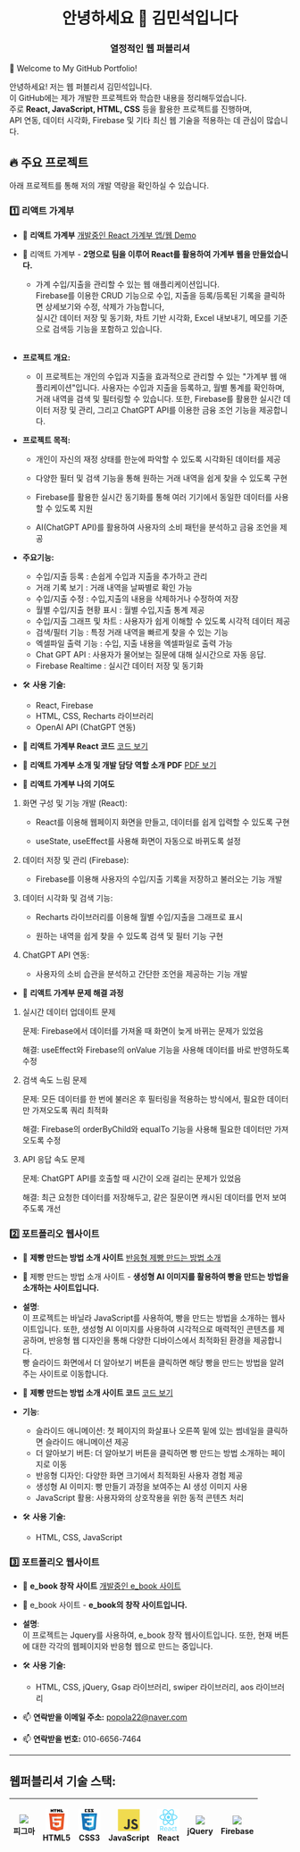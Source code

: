 <h1 align="center">안녕하세요 👋 김민석입니다</h1>
<h3 align="center">열정적인 웹 퍼블리셔</h3>
 👋 Welcome to My GitHub Portfolio!

안녕하세요! 저는 웹 퍼블리셔 김민석입니다.  
이 GitHub에는 제가 개발한 프로젝트와 학습한 내용을 정리해두었습니다.  
주로 **React, JavaScript, HTML, CSS** 등을 활용한 프로젝트를 진행하며,  
API 연동, 데이터 시각화, Firebase 및 기타 최신 웹 기술을 적용하는 데 관심이 많습니다.  

## 🔥 주요 프로젝트  
아래 프로젝트를 통해 저의 개발 역량을 확인하실 수 있습니다.
<br>
### **1️⃣ 리액트 가계부**  
- 🔭 **리액트 가계부** [개발중인 React 가계부 앱/웹 Demo](http://popola1.dothome.co.kr/)

- 🌱 리액트 가계부 - **2명으로 팀을 이루어 React를 활용하여 가계부 웹을 만들었습니다.**
  - 가계 수입/지출을 관리할 수 있는 웹 애플리케이션입니다.  
Firebase를 이용한 CRUD 기능으로 수입, 지출을 등록/등록된 기록을 클릭하면 상세보기와 수정, 삭제가 가능합니다,<br>
실시간 데이터 저장 및 동기화, 차트 기반 시각화, Excel 내보내기, 메모를 기준으로 검색등 기능을 포함하고 있습니다.
  <br>
- **프로젝트 개요:**
  - 이 프로젝트는 개인의 수입과 지출을 효과적으로 관리할 수 있는 "가계부 웹 애플리케이션"입니다. 사용자는 수입과 지출을 등록하고, 월별 통계를 확인하며, 거래 내역을 검색 및 필터링할 수 있습니다. 또한, Firebase를 활용한 실시간 데이터 저장 및 관리, 그리고 ChatGPT API를 이용한 금융 조언 기능을 제공합니다.
- **프로젝트 목적:**
  - 개인이 자신의 재정 상태를 한눈에 파악할 수 있도록 시각화된 데이터를 제공

  - 다양한 필터 및 검색 기능을 통해 원하는 거래 내역을 쉽게 찾을 수 있도록 구현

  - Firebase를 활용한 실시간 동기화를 통해 여러 기기에서 동일한 데이터를 사용할 수 있도록 지원

  - AI(ChatGPT API)를 활용하여 사용자의 소비 패턴을 분석하고 금융 조언을 제공
- **주요기능:**
  - 수입/지출 등록 : 손쉽게 수입과 지출을 추가하고 관리
  - 거래 기록 보기 : 거래 내역을 날짜별로 확인 가능
  - 수입/지출 수정 : 수입,지출의 내용을 삭제하거나 수정하여 저장
  - 월별 수입/지출 현황 표시 : 월별 수입,지출 통계 제공
  - 수입/지출 그래프 및 차트 : 사용자가 쉽게 이해할 수 있도록 시각적 데이터 제공
  - 검색/필터 기능 : 특정 거래 내역을 빠르게 찾을 수 있는 기능
  - 엑셀파일 출력 기능 : 수입, 지출 내용을 엑셀파일로 출력 가능
  - Chat GPT API : 사용자가 물어보는 질문에 대해 실시간으로 자동 응답.
  - Firebase Realtime : 실시간 데이터 저장 및 동기화<br>

- 🛠 **사용 기술:**
  - React, Firebase  
  - HTML, CSS, Recharts 라이브러리 
  - OpenAI API (ChatGPT 연동)
- 🌱 **리액트 가계부 React 코드** [코드 보기](https://github.com/kimminseock/Team-Project-Portfolio.git)
- 🌱 **리액트 가계부 소개 및 개발 담당 역할 소개 PDF** [PDF 보기](https://github.com/kimminseock/ReactTeamProject_pdf.git)<br>
- 🌱 **리액트 가계부 나의 기여도**
1. 화면 구성 및 기능 개발 (React):

   - React를 이용해 웹페이지 화면을 만들고, 데이터를 쉽게 입력할 수 있도록 구현

   - useState, useEffect를 사용해 화면이 자동으로 바뀌도록 설정

2. 데이터 저장 및 관리 (Firebase):

   - Firebase를 이용해 사용자의 수입/지출 기록을 저장하고 불러오는 기능 개발

3. 데이터 시각화 및 검색 기능:

   - Recharts 라이브러리를 이용해 월별 수입/지출을 그래프로 표시

   - 원하는 내역을 쉽게 찾을 수 있도록 검색 및 필터 기능 구현

4. ChatGPT API 연동:

   -  사용자의 소비 습관을 분석하고 간단한 조언을 제공하는 기능 개발

- 🌱 **리액트 가계부 문제 해결 과정**
1. 실시간 데이터 업데이트 문제

   문제: Firebase에서 데이터를 가져올 때 화면이 늦게 바뀌는 문제가 있었음

   해결: useEffect와 Firebase의 onValue 기능을 사용해 데이터를 바로 반영하도록 수정

2. 검색 속도 느림 문제

   문제: 모든 데이터를 한 번에 불러온 후 필터링을 적용하는 방식에서, 필요한 데이터만 가져오도록 쿼리 최적화

   해결: Firebase의 orderByChild와 equalTo 기능을 사용해 필요한 데이터만 가져오도록 수정

3. API 응답 속도 문제

   문제: ChatGPT API를 호출할 때 시간이 오래 걸리는 문제가 있었음

   해결: 최근 요청한 데이터를 저장해두고, 같은 질문이면 캐시된 데이터를 먼저 보여주도록 개선   

 ### **2️⃣ 포트폴리오 웹사이트**
  
- 🔭 **제빵 만드는 방법 소개 사이트** [반응형 제빵 만드는 방법 소개](http://popola1.dothome.co.kr/bread/bakery.html)

- 🌱 제빵 만드는 방법 소개 사이트 - **생성형 AI 이미지를 활용하여 빵을 만드는 방법을 소개하는 사이트입니다.**
 - **설명**:<br>
  이 프로젝트는 바닐라 JavaScript를 사용하여, 빵을 만드는 방법을 소개하는 웹사이트입니다. 또한,
   생성형 AI 이미지를 사용하여 시각적으로 매력적인 콘텐츠를 제공하며, 반응형 웹 디자인을 통해
  다양한 디바이스에서 최적화된 환경을 제공합니다.<br>
  빵 슬라이드 화면에서 더 알아보기 버튼을 클릭하면 해당 빵을 만드는 방법을 알려주는 사이트로 이동합니다.
- 🌱 **제빵 만드는 방법 소개 사이트 코드** [코드 보기](https://github.com/kimminseock/Personal-Portfolio.git)
- **기능**:
  - 슬라이드 애니메이션: 첫 페이지의 화살표나 오른쪽 밑에 있는 썸네일을 클릭하면 슬라이드 애니메이션 제공
  - 더 알아보기 버튼: 더 알아보기 버튼을 클릭하면 빵 만드는 방법 소개하는 페이지로 이동
  - 반응형 디자인: 다양한 화면 크기에서 최적화된 사용자 경험 제공
  - 생성형 AI 이미지: 빵 만들기 과정을 보여주는 AI 생성 이미지 사용
  - JavaScript 활용: 사용자와의 상호작용을 위한 동적 콘텐츠 처리
- 🛠 **사용 기술:**  
  - HTML, CSS, JavaScript

 ### **3️⃣ 포트폴리오 웹사이트**

 - 🔭 **e_book 창작 사이트** [개발중인 e_book 사이트](http://popola1.dothome.co.kr/e_book/index.html)

- 🌱 e_book 사이트 - **e_book의 창작 사이트입니다.**
- **설명**:<br>
  이 프로젝트는 Jquery를 사용하여, e_book 창작 웹사이트입니다. 또한,
  현재 버튼에 대한 각각의 웹페이지와 반응형 웹으로 만드는 중입니다.<br>
- 🛠 **사용 기술:**
  - HTML, CSS, jQuery, Gsap 라이브러리, swiper 라이브러리, aos 라이브러리   
- 📫 **연락받을 이메일 주소:** popola22@naver.com
- 📫 **연락받을 번호:** 010-6656-7464

---

## 웹퍼블리셔 기술 스택:

| <p align="center"><img src="https://www.vectorlogo.zone/logos/figma/figma-icon.svg" width="40"><br>피그마</p> | <p align="center"><img src="https://raw.githubusercontent.com/devicons/devicon/master/icons/html5/html5-original-wordmark.svg" width="40"><br>HTML5</p> | <p align="center"><img src="https://raw.githubusercontent.com/devicons/devicon/master/icons/css3/css3-original-wordmark.svg" width="40"><br>CSS3</p> | <p align="center"><img src="https://raw.githubusercontent.com/devicons/devicon/master/icons/javascript/javascript-original.svg" width="40"><br>JavaScript</p> | <p align="center"><img src="https://raw.githubusercontent.com/devicons/devicon/master/icons/react/react-original-wordmark.svg" width="40"><br>React</p> | <p align="center"><img src="https://www.vectorlogo.zone/logos/jquery/jquery-icon.svg" width="40"><br>jQuery</p> | <p align="center"><img src="https://www.vectorlogo.zone/logos/firebase/firebase-icon.svg" width="40"><br>Firebase</p> |
|--------|------|------|------------|------|---------|--------|







